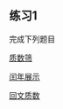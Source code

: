 ## 练习1

完成下列题目

[质数筛](https://www.luogu.com.cn/problem/P5736)

[闰年展示](https://www.luogu.com.cn/problem/P5737)

[回文质数](https://www.luogu.com.cn/problem/P1217)

